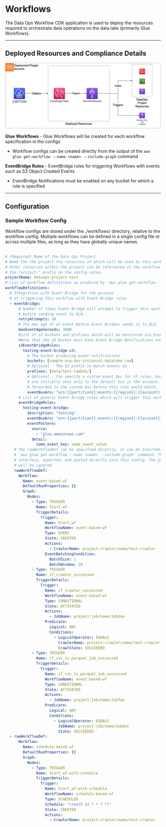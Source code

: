 # Workflows

The Data Ops Workflow CDK application is used to deploy the resources required to orchestrate data operations on the data lake (primarily Glue Workflows).

***

## Deployed Resources and Compliance Details

![dataops-workflow](../../../constructs/L3/dataops/dataops-workflow-l3-construct/docs/dataops-workflow.png)

**Glue Workflows** - Glue Workflows will be created for each workflow specification in the configs
  
* Workflow configs can be created directly from the output of the `aws glue get-workflow --name <name> --include-graph` command

**EventBridge Rules** - EventBridge rules for triggering Workflows with events such as S3 Object Created Events

* EventBridge Notifications must be enabled on any bucket for which a rule is specified

***

## Configuration

### Sample Workflow Config

Workflow configs are stored under the ./workflows/ directory, relative to the workflow config. Multiple workflows can be defined in a single config file or across multiple files, as long as they have globally unique names.

```yaml

# (Required) Name of the Data Ops Project
# Name the the project the resources of which will be used by this workflow.
# Other resources within the project can be referenced in the workflow config using
# the "project:" prefix on the config value.
projectName: dataops-project-test
# List of workflow definitions as produced by 'aws glue get-workflow --name <name> --include-graph'
workflowDefinitions:
  # Integration with Event Bridge for the purpose
  # of triggering this workflow with Event Bridge rules
  - eventBridge:
      # Number of times Event Bridge will attempt to trigger this workflow
      # before sending event to DLQ.
      retryAttempts: 10
      # The max age of an event before Event Bridges sends it to DLQ.
      maxEventAgeSeconds: 3600
      #List of s3 buckets and prefixes which will be monitored via EventBridge in order to trigger this workflow
      #Note that the S3 Bucket must have Event Bridge Notifications enabled.
      s3EventBridgeRules:
        testing-event-bridge-s3:
          # The bucket producing event notifications
          buckets: [sample-org-dev-instance1-datalake-raw]
          # Optional - The S3 prefix to match events on
          prefixes: [data/test-lambda/]
          # Optional - Can specify a custom event bus for S3 rules, but note that S3 EventBridge notifications
          # are initially sent only to the default bus in the account, and would need to be
          # forwarded to the custom bus before this rule would match.
          eventBusArn: "arn:{{partition}}:events:{{region}}:{{account}}:event-bus/some-custom-name"
      # List of generic Event Bridge rules which will trigger this workflow
      eventBridgeRules:
        testing-event-bridge:
          description: "testing"
          eventBusArn: "arn:{{partition}}:events:{{region}}:{{account}}:event-bus/some-custom-name"
          eventPattern:
            source:
              - "glue.amazonaws.com"
            detail:
              some_event_key: some_event_value
    # The rawWorkflowDef can be specified directly, or can be Json/Yaml representation of the output of the
    # 'aws glue get-workflow --name <name> --include-graph' command. This allows workflows to be created in the Glue
    # interface, exported, and pasted directly into this config. The parts of the command output which are not required
    # will be ignored.
    rawWorkflowDef:
      Workflow:
        Name: event-based-wf
        DefaultRunProperties: {}
        Graph:
          Nodes:
            - Type: TRIGGER
              Name: Start_wf
              TriggerDetails:
                Trigger:
                  Name: Start_wf
                  WorkflowName: event-based-wf
                  Type: EVENT
                  State: CREATED
                  Actions:
                    - CrawlerName: project:crawler/name/test-crawler
                  EventBatchingCondition:
                    BatchSize: 1
                    BatchWindow: 10
            - Type: TRIGGER
              Name: if_crawler_successed
              TriggerDetails:
                Trigger:
                  Name: if_crawler_successed
                  WorkflowName: event-based-wf
                  Type: CONDITIONAL
                  State: ACTIVATED
                  Actions:
                    - JobName: project:job/name/JobOne
                  Predicate:
                    Logical: ANY
                    Conditions:
                      - LogicalOperator: EQUALS
                        CrawlerName: project:crawler/name/test-crawler
                        CrawlState: SUCCEEDED
            - Type: TRIGGER
              Name: if_csv_to_parquet_job_successed
              TriggerDetails:
                Trigger:
                  Name: if_csv_to_parquet_job_successed
                  WorkflowName: event-based-wf
                  Type: CONDITIONAL
                  State: ACTIVATED
                  Actions:
                    - JobName: project:job/name/JobTwo
                  Predicate:
                    Logical: ANY
                    Conditions:
                      - LogicalOperator: EQUALS
                        JobName: project:job/name/JobOne
                        State: SUCCEEDED
  - rawWorkflowDef:
      Workflow:
        Name: schedule-based-wf
        DefaultRunProperties: {}
        Graph:
          Nodes:
            - Type: TRIGGER
              Name: Start_wf-with-schedule
              TriggerDetails:
                Trigger:
                  Name: Start_wf-with-schedule
                  WorkflowName: schedule-based-wf
                  Type: SCHEDULED
                  Schedule: "cron(5 12 * * ? *)"
                  State: CREATED
                  Actions:
                    - CrawlerName: project:crawler/name/test-crawler

```
